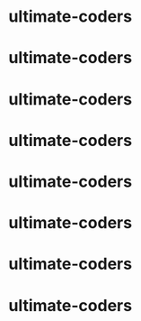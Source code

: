 # ultimate-coders
# ultimate-coders
# ultimate-coders
# ultimate-coders
# ultimate-coders
# ultimate-coders
# ultimate-coders
# ultimate-coders
